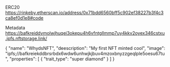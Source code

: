 ERC20 
https://rinkeby.etherscan.io/address/0x71bdd6560bff5c902ef38227b3f4c3ca8ef0d1e8#code

Metadata
https://bafkreiddvmolwjhuqei3okepu4h6vfntgllmmp7uy4kkv2oyex346cstxu.ipfs.nftstorage.link/

{
  "name": "WhydsNFT",
  "deescription": "My first NFT minted cool",
  "image": "ipfs;//bafkreiekddbrsrbdx6wdw6unhwjkjbuv4mzoxbnyzzgeqlple5oesu67tu",
  "properties": [
    { "trait_type": "super diamond"
    }
   ]
}
